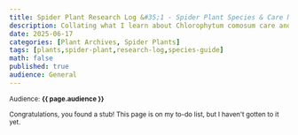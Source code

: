 ```yaml
---
title: Spider Plant Research Log &#35;1 - Spider Plant Species & Care Notes (WIP)
description: Collating what I learn about Chlorophytum comosum care and biology.
date: 2025-06-17 
categories: [Plant Archives, Spider Plants]
tags: [plants,spider-plant,research-log,species-guide]
math: false
published: true
audience: General
---
```

<small>Audience: <b>{{ page.audience }}</b></small>

<small><i class= "fas fa-list-check"></i> Congratulations, you found a stub! This page is on my to-do list, but I haven't gotten to it yet.</small>